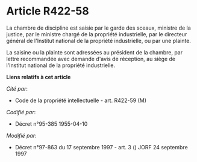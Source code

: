# Article R422-58

La chambre de discipline est saisie par le garde des sceaux, ministre de la justice, par le ministre chargé de la propriété
industrielle, par le directeur général de l'Institut national de la propriété industrielle, ou par une plainte.

La saisine ou la plainte sont adressées au président de la chambre, par lettre recommandée avec demande d'avis de réception,
au siège de l'Institut national de la propriété industrielle.

**Liens relatifs à cet article**

_Cité par_:

  - Code de la propriété intellectuelle - art. R422-59 (M)

_Codifié par_:

  - Décret n°95-385 1955-04-10

_Modifié par_:

  - Décret n°97-863 du 17 septembre 1997 - art. 3 () JORF 24 septembre 1997
